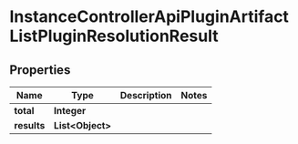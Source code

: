 

# InstanceControllerApiPluginArtifactListPluginResolutionResult


## Properties

| Name | Type | Description | Notes |
|------------ | ------------- | ------------- | -------------|
|**total** | **Integer** |  |  |
|**results** | **List&lt;Object&gt;** |  |  |



